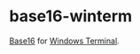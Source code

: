 # base16-winterm

[Base16](https://github.com/chriskempson/base16) for [Windows Terminal](https://github.com/microsoft/terminal).
